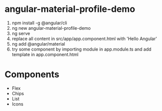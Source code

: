 # angular-material-profile-demo

1. npm install -g @angular/cli
2. ng new angular-material-profile-demo
3. ng serve
4. replace all content in src/app/app.component.html with 'Hello Angular'
5. ng add @angular/material
6. try some component by importing module in app.module.ts and add template in app.component.html

# Components

- Flex
- Chips
- List
- Icons
